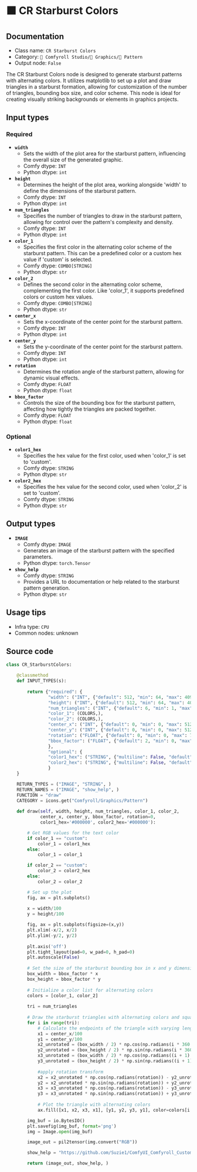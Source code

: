 # 🟧 CR Starburst Colors
## Documentation
- Class name: `CR Starburst Colors`
- Category: `🧩 Comfyroll Studio/👾 Graphics/🌈 Pattern`
- Output node: `False`

The CR Starburst Colors node is designed to generate starburst patterns with alternating colors. It utilizes matplotlib to set up a plot and draw triangles in a starburst formation, allowing for customization of the number of triangles, bounding box size, and color scheme. This node is ideal for creating visually striking backgrounds or elements in graphics projects.
## Input types
### Required
- **`width`**
    - Sets the width of the plot area for the starburst pattern, influencing the overall size of the generated graphic.
    - Comfy dtype: `INT`
    - Python dtype: `int`
- **`height`**
    - Determines the height of the plot area, working alongside 'width' to define the dimensions of the starburst pattern.
    - Comfy dtype: `INT`
    - Python dtype: `int`
- **`num_triangles`**
    - Specifies the number of triangles to draw in the starburst pattern, allowing for control over the pattern's complexity and density.
    - Comfy dtype: `INT`
    - Python dtype: `int`
- **`color_1`**
    - Specifies the first color in the alternating color scheme of the starburst pattern. This can be a predefined color or a custom hex value if 'custom' is selected.
    - Comfy dtype: `COMBO[STRING]`
    - Python dtype: `str`
- **`color_2`**
    - Defines the second color in the alternating color scheme, complementing the first color. Like 'color_1', it supports predefined colors or custom hex values.
    - Comfy dtype: `COMBO[STRING]`
    - Python dtype: `str`
- **`center_x`**
    - Sets the x-coordinate of the center point for the starburst pattern.
    - Comfy dtype: `INT`
    - Python dtype: `int`
- **`center_y`**
    - Sets the y-coordinate of the center point for the starburst pattern.
    - Comfy dtype: `INT`
    - Python dtype: `int`
- **`rotation`**
    - Determines the rotation angle of the starburst pattern, allowing for dynamic visual effects.
    - Comfy dtype: `FLOAT`
    - Python dtype: `float`
- **`bbox_factor`**
    - Controls the size of the bounding box for the starburst pattern, affecting how tightly the triangles are packed together.
    - Comfy dtype: `FLOAT`
    - Python dtype: `float`
### Optional
- **`color1_hex`**
    - Specifies the hex value for the first color, used when 'color_1' is set to 'custom'.
    - Comfy dtype: `STRING`
    - Python dtype: `str`
- **`color2_hex`**
    - Specifies the hex value for the second color, used when 'color_2' is set to 'custom'.
    - Comfy dtype: `STRING`
    - Python dtype: `str`
## Output types
- **`IMAGE`**
    - Comfy dtype: `IMAGE`
    - Generates an image of the starburst pattern with the specified parameters.
    - Python dtype: `torch.Tensor`
- **`show_help`**
    - Comfy dtype: `STRING`
    - Provides a URL to documentation or help related to the starburst pattern generation.
    - Python dtype: `str`
## Usage tips
- Infra type: `CPU`
- Common nodes: unknown


## Source code
```python
class CR_StarburstColors:

    @classmethod
    def INPUT_TYPES(s):
    
        return {"required": {
                "width": ("INT", {"default": 512, "min": 64, "max": 4096}),
                "height": ("INT", {"default": 512, "min": 64, "max": 4096}),             
                "num_triangles": ("INT", {"default": 6, "min": 1, "max": 512}),                      
                "color_1": (COLORS,),
                "color_2": (COLORS,),
                "center_x": ("INT", {"default": 0, "min": 0, "max": 512}),
                "center_y": ("INT", {"default": 0, "min": 0, "max": 512}),
                "rotation": ("FLOAT", {"default": 0, "min": 0, "max": 720}),
                "bbox_factor": ("FLOAT", {"default": 2, "min": 0, "max": 2, "step": .01}),
                },
                "optional": {
                "color1_hex": ("STRING", {"multiline": False, "default": "#000000"}),
                "color2_hex": ("STRING", {"multiline": False, "default": "#000000"}),
                }
    }

    RETURN_TYPES = ("IMAGE", "STRING", )
    RETURN_NAMES = ("IMAGE", "show_help", )
    FUNCTION = "draw"
    CATEGORY = icons.get("Comfyroll/Graphics/Pattern")
        
    def draw(self, width, height, num_triangles, color_1, color_2,
             center_x, center_y, bbox_factor, rotation=0,
             color1_hex='#000000', color2_hex='#000000'): 

        # Get RGB values for the text color  
        if color_1 == "custom":
            color_1 = color1_hex
        else:
            color_1 = color_1

        if color_2 == "custom":
            color_2 = color2_hex
        else:
            color_2 = color_2

        # Set up the plot
        fig, ax = plt.subplots()
        
        x = width/100
        y = height/100

        fig, ax = plt.subplots(figsize=(x,y))  
        plt.xlim(-x/2, x/2)
        plt.ylim(-y/2, y/2)
        
        plt.axis('off')
        plt.tight_layout(pad=0, w_pad=0, h_pad=0)
        plt.autoscale(False)
        
        # Set the size of the starburst bounding box in x and y dimensions
        box_width = bbox_factor * x
        box_height = bbox_factor * y
        
        # Initialize a color list for alternating colors
        colors = [color_1, color_2]
        
        tri = num_triangles
        
        # Draw the starburst triangles with alternating colors and square pattern
        for i in range(tri):
            # Calculate the endpoints of the triangle with varying length
            x1 = center_x/100
            y1 = center_y/100
            x2_unrotated = (box_width / 2) * np.cos(np.radians(i * 360 / tri))
            y2_unrotated = (box_height / 2) * np.sin(np.radians(i * 360 / tri))
            x3_unrotated = (box_width / 2) * np.cos(np.radians((i + 1) * 360 / tri))
            y3_unrotated = (box_height / 2) * np.sin(np.radians((i + 1) * 360 / tri))
            
            #apply rotation transform
            x2 = x2_unrotated * np.cos(np.radians(rotation)) - y2_unrotated * np.sin(np.radians(rotation))
            y2 = x2_unrotated * np.sin(np.radians(rotation)) + y2_unrotated * np.cos(np.radians(rotation))
            x3 = x3_unrotated * np.cos(np.radians(rotation)) - y3_unrotated * np.sin(np.radians(rotation))
            y3 = x3_unrotated * np.sin(np.radians(rotation)) + y3_unrotated * np.cos(np.radians(rotation))
            
            # Plot the triangle with alternating colors
            ax.fill([x1, x2, x3, x1], [y1, y2, y3, y1], color=colors[i % 2])

        img_buf = io.BytesIO()
        plt.savefig(img_buf, format='png')
        img = Image.open(img_buf)

        image_out = pil2tensor(img.convert("RGB"))         

        show_help = "https://github.com/Suzie1/ComfyUI_Comfyroll_CustomNodes/wiki/Pattern-Nodes#cr-starburst-colors"

        return (image_out, show_help, )

```
